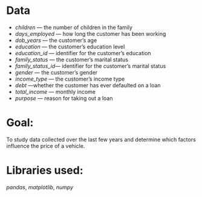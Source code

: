 # **Data**

* *children* — the number of children in the family
* *days_employed* — how long the customer has been working
* *dob_years* — the customer’s age
* *education* — the customer’s education level
* *education_id* — identifier for the customer’s education
* *family_status* — the customer’s marital status
* *family_status_id*— identifier for the customer’s marital status
* *gender* — the customer’s gender
* *income_type* — the customer’s income type
* *debt* —whether the customer has ever defaulted on a loan
* *total_income* — monthly income
* *purpose* — reason for taking out a loan

# **Goal:**
 To study data collected over the last few years and determine which factors influence the price of a vehicle.

# **Libraries used:**
 *pandas*, *matplotlib*, *numpy*
